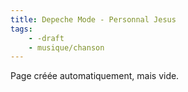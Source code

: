 ```yaml
---
title: Depeche Mode - Personnal Jesus
tags:
    - -draft
    - musique/chanson
---
```


Page créée automatiquement, mais vide.
